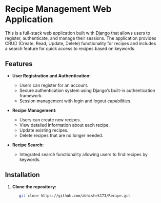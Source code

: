 # Recipe Management Web Application

This is a full-stack web application built with Django that allows users to register, authenticate, and manage their sessions. The application provides CRUD (Create, Read, Update, Delete) functionality for recipes and includes a search feature for quick access to recipes based on keywords.

## Features

- **User Registration and Authentication:**
  - Users can register for an account.
  - Secure authentication system using Django’s built-in authentication framework.
  - Session management with login and logout capabilities.

- **Recipe Management:**
  - Users can create new recipes.
  - View detailed information about each recipe.
  - Update existing recipes.
  - Delete recipes that are no longer needed.

- **Recipe Search:**
  - Integrated search functionality allowing users to find recipes by keywords.

## Installation

1. **Clone the repository:**

   ```bash
      git clone https://github.com/abhishek173/Recipe.git
